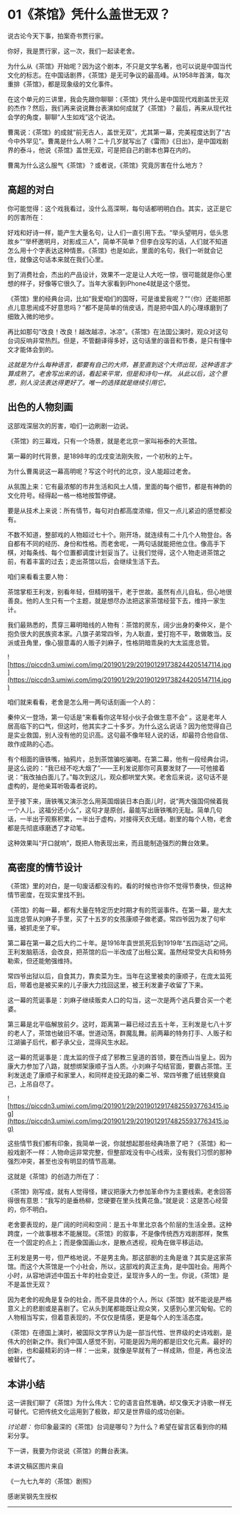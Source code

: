 # 01《茶馆》凭什么盖世无双？

说古论今天下事，拍案奇书贾行家。

你好，我是贾行家，这一次，我们一起读老舍。

为什么从《茶馆》开始呢？因为这个剧本，不只是文学名著，也可以说是中国当代文化的标志。在中国话剧界，《茶馆》是无可争议的最高峰。从1958年首演，每次重排《茶馆》，都是现象级的文化事件。

在这个单元的三讲里，我会先跟你聊聊：《茶馆》凭什么是中国现代戏剧盖世无双的杰作？然后，我们再来说说舞台表演如何成就了《茶馆》？最后，再来从现代社会学的角度，聊聊“人生如戏”这个说法。

曹禺说：《茶馆》的成就“前无古人，盖世无双”，尤其第一幕，完美程度达到了“古今中外罕见”。曹禺是什么人啊？二十几岁就写出了《雷雨》《日出》，是中国戏剧界的泰斗，他说《茶馆》盖世无双，可是把自己的剧本也算在内的。

曹禺为什么这么服气《茶馆》？或者说，《茶馆》究竟厉害在什么地方？

## 高超的对白

你可能觉得：这个戏我看过，没什么高深啊，每句话都明明白白。其实，这正是它的厉害所在：

好戏和好诗一样，能产生大量名句，让人们一直引用下去。“举头望明月，低头思故乡”“举杯邀明月，对影成三人”，简单不简单？但李白没写的话，人们就不知道怎么用十个字表达这种情景。《茶馆》也是如此，里面的名句，我们一听就会记住，就像这句话本来就在我们心里。

到了消费社会，杰出的产品设计，效果不一定是让人大吃一惊，很可能就是你心里想的样子，好像等它很久了。当年大家看到iPhone4就是这个感觉。

《茶馆》里的经典台词，比如“我爱咱们的国呀，可是谁爱我呢？”“（你）还能把那点儿意思闹成不好意思吗？”都不是简单的俏皮话，而是把中国人的心理琢磨到了细致入微的地步。

再比如那句“改良！改良！越改越凉，冰凉”。《茶馆》在法国公演时，观众对这句台词反响非常热烈。但是，不管翻译得多好，这句话里的谐音和节奏，是只有懂中文才能体会到的。

 *这就是为什么每种语言，都要有自己的大师，甚至直到这个大师出现，这种语言才算成熟了。老舍写出来的话，看起来平常，但是和诗句一样。*  *从此以后，这个意思，别人没法表达得更好了。唯一的选择就是继续引用它。*

## 出色的人物刻画

这部戏深层次的厉害，咱们一边刷剧一边说。

《茶馆》的三幕戏，只有一个场景，就是老北京一家叫裕泰的大茶馆。

第一幕的时代背景，是1898年的戊戌变法刚失败，一个初秋的上午。

为什么曹禺说这一幕高明呢？写这个时代的北京，没人能超过老舍。

从氛围上来：它有最浓郁的市井生活和风土人情，里面的每个细节，都是有神韵的文化符号。经得起一格一格地按暂停键。

要是从技术上来说：所有情节，每句对白都高度浓缩，但又一点儿紧迫的感觉都没有。

不数不知道，整部戏的人物超过七十个。刚开场，就连续有二十几个人物登台。各自都有不同的经历、身份和性格。而老舍呢，一两句话就能把他立住。像高手下棋，对每条线、每个位置都调度计划妥当了。让我们觉得，这个人物走进茶馆之前，有着丰富的过去；走出茶馆以后，会继续生活下去。

咱们来看看主要人物：

茶馆掌柜王利发，别看年轻，但精明强干，老于世故。虽然有点儿自私，但心地很善良。他的人生只有一个主题，就是想尽办法把这家茶馆经营下去，维持一家生计。

我们最熟悉的，贯穿三幕明暗线的人物有：茶馆的房东，阔少出身的秦仲义，是个抱负很大的民族资本家。八旗子弟常四爷，为人耿直，爱打抱不平，敢做敢当。反派或丑角里，像心狠意毒的人贩子刘麻子，性格阴暗乖戾的大太监庞总管。

![https://piccdn3.umiwi.com/img/201901/29/201901291738244205147114.jpg](https://piccdn3.umiwi.com/img/201901/29/201901291738244205147114.jpg)

咱们就来看看，老舍是怎么用一两句话刻画一个人的：

秦仲义一登场，第一句话是“来看看你这年轻小伙子会做生意不会” 。这是老年人居高临下的口气，但这时，他其实才二十多岁。为什么这么说话？因为他觉得自己是实业救国，别人没有他的见识高。这句最不像年轻人说的话，却最符合他自信、故作成熟的心态。

有个相面的唐铁嘴，抽鸦片，总到茶馆骗吃骗喝。在第二幕，他有一段经典台词，是这么说的：“我已经不吃大烟了”——王利发说那你可真要发财了——可他接着说：“我改抽白面儿了。”每次到这儿，观众都哄堂大笑。老舍后来说，这句话不是虚构的，是他亲耳听吸毒者说的。

至于接下来，唐铁嘴又演示怎么用英国烟装日本白面儿时，说“两大强国伺候着我一个人儿，这福分还小么”，这句才是原创，最能写出唐铁嘴的无耻。简单几句话，一半出于观察积累，一半出于虚构，对接得天衣无缝。剧里的每个人物，老舍都是先彻底琢磨透了才动笔。

这种效果叫“开口就响”，既把人物表现出来，而且能制造强烈的舞台效果。

## 高密度的情节设计

《茶馆》里的对白，是一句废话都没有的。看的时候也许你不觉得节奏快，但这种情节密度，在现实里找不到。

《茶馆》的每一幕，都有大量在特定历史时期才有的荒诞事件。在第一幕，是大太监庞总管从刘麻子手里，买了十五岁的女孩康顺子做老婆。常四爷因为发了句牢骚，被抓走坐了牢。

第二幕在第一幕之后大约二十年。是1916年袁世凯死后到1919年“五四运动”之间。王利发脑筋活，会改良，把茶馆的后一半改成了出租公寓。虽然经常受大兵和特务勒索，但还能勉强维持。

常四爷出狱以后，自食其力，靠卖菜为生。当年在这里被卖的康顺子，在庞太监死后，带着也是被买来的儿子康大力找回这里，被王利发妻子收留了下来。

这一幕的荒诞事是：刘麻子继续贩卖人口的勾当，这一次是两个逃兵要合买一个老婆。

第三幕是北平临解放前夕。这时，距离第一幕已经过去五十年，王利发是七八十岁的老人了，茶馆也破旧不堪。世道动荡，群魔乱舞。前两幕的特务打手、人贩子和江湖骗子后代，都子承父业，混得风生水起。

这一幕的荒诞事是：庞太监的侄子成了邪教三皇道的首领，要在西山当皇上。因为康大力参加了八路，就想绑架康顺子当人质。小刘麻子勾结官面，要霸占茶馆。王利发送走了康顺子和家里人，和同样走投无路的秦二爷、常四爷撒了纸钱祭奠自己，上吊自尽了。

![https://piccdn3.umiwi.com/img/201901/29/201901291748255937763415.jpg](https://piccdn3.umiwi.com/img/201901/29/201901291748255937763415.jpg)

这些情节我们都有印象，我简单一说，你就想起那些经典场景了吧？《茶馆》和一般戏剧不一样：人物命运非常完整，但整部戏没有中心线索，没有我们习惯的那种强烈冲突，甚至也没有明显的情节高潮。

这就是《茶馆》的创造力所在了：

《茶馆》刚写成，就有人觉得怪，建议把康大力参加革命作为主要线索。老舍回答得很有意思：“我写的是垂杨柳，您硬要在里头找黄花鱼。”就是说：这是苦心经营的，你不明白。

老舍要表现的，是广阔的时间和空间：是五十年里北京各个阶层的生活全景。这种跨度，一个故事根本不能展现。《茶馆》的叙事，不是像传统西方戏剧那样，聚焦在一个固定的点上；而是像国画山水，是散点透视，视角在做平移运动。

王利发是男一号，但严格地说，不是男主角。那这部剧的主角是谁？其实是这家茶馆。而这个大茶馆是一个小社会，所以，这部戏的真正主角，是中国社会。用两个小时，从容地讲述中国五十年的社会变迁，呈现许多人的一生。你说，《茶馆》是不是盖世无双？

因为老舍的视角是复杂的社会，而不是具体的个人，所以《茶馆》就不能说是严格意义上的悲剧或是喜剧了。它从头到尾都能既让观众笑，又感到心里沉甸甸。它的人物相当写实，但着意表现的，不仅仅是情感，更是每个人的生活态度。

《茶馆》在德国上演时，被国际文学界认为是一部当代性、世界级的史诗戏剧，是伟大的创新之作。我们中国人感觉不到，可能是因为用的都是旧文化元素。最好的创新，也和最精彩的诗一样：一出来，就像是早就有了一样成熟，但是，再也没法被替代了。

## 本讲小结

这一讲我们聊了《茶馆》为什么伟大：它的语言自然准确，却又像天才诗歌一样无可替代。它把传统文化运用到了极致，却又是世界级的成功创新。

 *讨论题：* 你印象最深的《茶馆》台词是哪句？为什么？希望在留言区看到你的精彩分享。

下一讲，我要为你说说《茶馆》的舞台表演。

本讲文稿区图片来自

《一九七九年的〈茶馆〉剧照》

感谢吴钢先生授权

---

